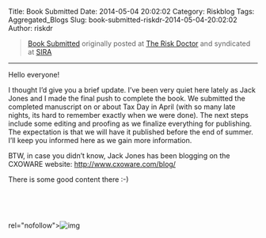 Title: Book Submitted
Date: 2014-05-04 20:02:02
Category: Riskblog
Tags: Aggregated_Blogs
Slug: book-submitted-riskdr-2014-05-04-20:02:02
Author: riskdr

>[Book Submitted](http://riskdr.com/2014/05/04/book-submitted/) originally posted at [The Risk Doctor](http://riskdr.com) and syndicated at [SIRA](http://societyinforisk.org)
***
Hello everyone!

I thought I’d give you a brief update. I’ve been very quiet here lately as Jack Jones and I made the final push to complete the book. We submitted the completed manuscript on or about Tax Day in April (with so many late nights, its hard to remember exactly when we were done). The next steps include some editing and proofing as we finalize everything for publishing. The expectation is that we will have it published before the end of summer. I’ll keep you informed here as we gain more information.

BTW, in case you didn’t know, Jack Jones has been blogging on the CXOWARE website: <http://www.cxoware.com/blog/>

There is some good content there :-)

 

 

rel="nofollow"\>![img](/images/blank.png%20/></a>%20<img%20alt=)



